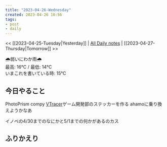 ```yaml
---
title: "2023-04-26-Wednesday"
created: 2023-04-26 10:56
tags:
- post
- daily
---
```


<< [[2023-04-25-Tuesday|Yesterday]] | [All Daily notes](/tags/daily) | [[2023-04-27-Thursday|Tomorrow]] >>

🌧️弱いにわか雨🌧️  
最高: 16℃ / 最低: 14℃  
いまこれを書いている時: 15℃

## 今日やること

PhotoPrism
compy 
[VTracer](https://www.visioncortex.org/vtracer/)ゲーム開発部のステッカーを作る
ahamoに乗り換えようかなあ

イノベの4/30までのなにかと5/1までの何かがあるのカス

## ふりかえり